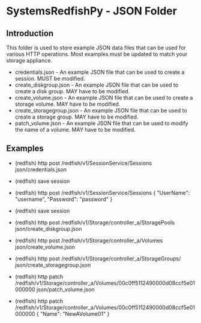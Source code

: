 # SystemsRedfishPy - JSON Folder

## Introduction

This folder is used to store example JSON data files that can be used for various HTTP operations. Most examples
must be updated to match your storage appliance.

* credentials.json - An example JSON file that can be used to create a session. MUST be modified.
* create_diskgroup.json - An example JSON file that can be used to create a disk group. MAY have to be modified.
* create_volume.json - An example JSON file that can be used to create a storage volume. MAY have to be modified.
* create_storagegroup.json - An example JSON file that can be used to create a storage group. MAY have to be modified.
* patch_volume.json - An example JSON file that can be used to modify the name of a volume. MAY have to be modified.

## Examples

* (redfish) http post /redfish/v1/SessionService/Sessions json/credentials.json
* (redfish) save session <id> <key>

* (redfish) http post /redfish/v1/SessionService/Sessions { "UserName": "username", "Password": "password" }
* (redfish) save session <id> <key>

* (redfish) http post /redfish/v1/Storage/controller_a/StoragePools json/create_diskgroup.json
* (redfish) http post /redfish/v1/Storage/controller_a/Volumes json/create_volume.json
* (redfish) http post /redfish/v1/Storage/controller_a/StorageGroups/ json/create_storagegroup.json

* (redfish) http patch /redfish/v1/Storage/controller_a/Volumes/00c0ff5112490000d08ccf5e01000000 json/patch_volume.json
* (redfish) http patch /redfish/v1/Storage/controller_a/Volumes/00c0ff5112490000d08ccf5e01000000 { "Name": "NewAVolume01" }
